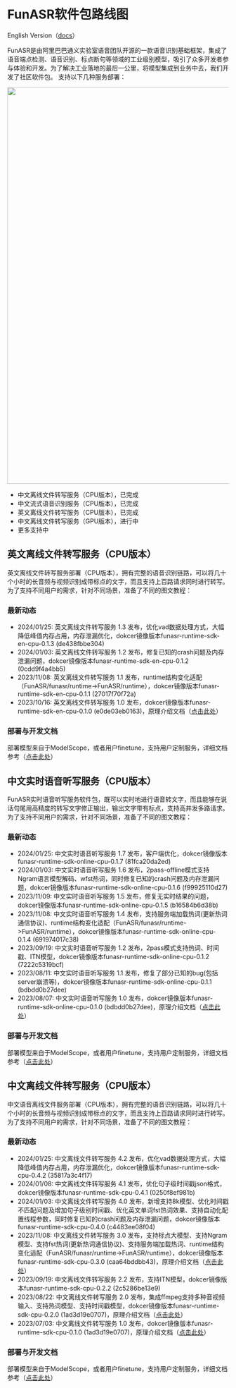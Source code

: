 # FunASR软件包路线图

English Version（[docs](./readme.md)）

FunASR是由阿里巴巴通义实验室语音团队开源的一款语音识别基础框架，集成了语音端点检测、语音识别、标点断句等领域的工业级别模型，吸引了众多开发者参与体验和开发。为了解决工业落地的最后一公里，将模型集成到业务中去，我们开发了社区软件包。
支持以下几种服务部署：

<img src="docs/images/sdk_roadmap.jpg"  width="900"/>

- 中文离线文件转写服务（CPU版本），已完成
- 中文流式语音识别服务（CPU版本），已完成
- 英文离线文件转写服务（CPU版本），已完成
- 中文离线文件转写服务（GPU版本），进行中
- 更多支持中

## 英文离线文件转写服务（CPU版本）

英文离线文件转写服务部署（CPU版本），拥有完整的语音识别链路，可以将几十个小时的长音频与视频识别成带标点的文字，而且支持上百路请求同时进行转写。
为了支持不同用户的需求，针对不同场景，准备了不同的图文教程：

### 最新动态
- 2024/01/25:   英文离线文件转写服务 1.3 发布，优化vad数据处理方式，大幅降低峰值内存占用，内存泄漏优化，dokcer镜像版本funasr-runtime-sdk-en-cpu-0.1.3 (de438fbbe304)
- 2024/01/03:   英文离线文件转写服务 1.2 发布，修复已知的crash问题及内存泄漏问题，dokcer镜像版本funasr-runtime-sdk-en-cpu-0.1.2 (0cdd9f4a4bb5)
- 2023/11/08:   英文离线文件转写服务 1.1 发布，runtime结构变化适配（FunASR/funasr/runtime->FunASR/runtime），dokcer镜像版本funasr-runtime-sdk-en-cpu-0.1.1 (27017f70f72a)
- 2023/10/16:   英文离线文件转写服务 1.0 发布，dokcer镜像版本funasr-runtime-sdk-en-cpu-0.1.0 (e0de03eb0163)，原理介绍文档（[点击此处](https://mp.weixin.qq.com/s/DZZUTj-6xwFfi-96ml--4A)）


### 部署与开发文档

部署模型来自于ModelScope，或者用户finetune，支持用户定制服务，详细文档参考（[点击此处](./docs/SDK_advanced_guide_offline_en_zh.md)）


## 中文实时语音听写服务（CPU版本）
FunASR实时语音听写服务软件包，既可以实时地进行语音转文字，而且能够在说话句尾用高精度的转写文字修正输出，输出文字带有标点，支持高并发多路请求。
为了支持不同用户的需求，针对不同场景，准备了不同的图文教程：

### 最新动态
- 2024/01/25:   中文实时语音听写服务 1.7 发布，客户端优化，dokcer镜像版本funasr-runtime-sdk-online-cpu-0.1.7 (81fca20da2ed)
- 2024/01/03:   中文实时语音听写服务 1.6 发布，2pass-offline模式支持Ngram语言模型解码、wfst热词，同时修复已知的crash问题及内存泄漏问题，dokcer镜像版本funasr-runtime-sdk-online-cpu-0.1.6 (f99925110d27)
- 2023/11/09:   中文实时语音听写服务 1.5 发布，修复无实时结果的问题，dokcer镜像版本funasr-runtime-sdk-online-cpu-0.1.5 (b16584b6d38b)
- 2023/11/08:   中文实时语音听写服务 1.4 发布，支持服务端加载热词(更新热词通信协议)、runtime结构变化适配（FunASR/funasr/runtime->FunASR/runtime），dokcer镜像版本funasr-runtime-sdk-online-cpu-0.1.4 (691974017c38)
- 2023/09/19:   中文实时语音听写服务 1.2 发布，2pass模式支持热词、时间戳、ITN模型，dokcer镜像版本funasr-runtime-sdk-online-cpu-0.1.2 (7222c5319bcf)
- 2023/08/11:   中文实时语音听写服务 1.1 发布，修复了部分已知的bug(包括server崩溃等)，dokcer镜像版本funasr-runtime-sdk-online-cpu-0.1.1 (bdbdd0b27dee)
- 2023/08/07:   中文实时语音听写服务 1.0 发布，dokcer镜像版本funasr-runtime-sdk-online-cpu-0.1.0 (bdbdd0b27dee)，原理介绍文档（[点击此处](https://mp.weixin.qq.com/s/8He081-FM-9IEI4D-lxZ9w)）


### 部署与开发文档

部署模型来自于ModelScope，或者用户finetune，支持用户定制服务，详细文档参考（[点击此处](./docs/SDK_advanced_guide_online_zh.md)）



## 中文离线文件转写服务（CPU版本）

中文语音离线文件服务部署（CPU版本），拥有完整的语音识别链路，可以将几十个小时的长音频与视频识别成带标点的文字，而且支持上百路请求同时进行转写。
为了支持不同用户的需求，针对不同场景，准备了不同的图文教程：

### 最新动态
- 2024/01/25:   中文离线文件转写服务 4.2 发布，优化vad数据处理方式，大幅降低峰值内存占用，内存泄漏优化，dokcer镜像版本funasr-runtime-sdk-cpu-0.4.2 (35817a3c4f17)
- 2024/01/08:   中文离线文件转写服务 4.1 发布，优化句子级时间戳json格式，dokcer镜像版本funasr-runtime-sdk-cpu-0.4.1 (0250f8ef981b)
- 2024/01/03:   中文离线文件转写服务 4.0 发布，新增支持8k模型、优化时间戳不匹配问题及增加句子级别时间戳、优化英文单词fst热词效果、支持自动化配置线程参数，同时修复已知的crash问题及内存泄漏问题，dokcer镜像版本funasr-runtime-sdk-cpu-0.4.0 (c4483ee08f04)
- 2023/11/08:   中文离线文件转写服务 3.0 发布，支持标点大模型、支持Ngram模型、支持fst热词(更新热词通信协议)、支持服务端加载热词、runtime结构变化适配（FunASR/funasr/runtime->FunASR/runtime），dokcer镜像版本funasr-runtime-sdk-cpu-0.3.0 (caa64bddbb43)，原理介绍文档（[点击此处](https://mp.weixin.qq.com/s/jSbnKw_m31BUUbTukPSOIw)）
- 2023/09/19:   中文离线文件转写服务 2.2 发布，支持ITN模型，dokcer镜像版本funasr-runtime-sdk-cpu-0.2.2 (2c5286be13e9)
- 2023/08/22:   中文离线文件转写服务 2.0 发布，集成ffmpeg支持多种音视频输入、支持热词模型、支持时间戳模型，dokcer镜像版本funasr-runtime-sdk-cpu-0.2.0 (1ad3d19e0707)，原理介绍文档（[点击此处](https://mp.weixin.qq.com/s/oJHe0MKDqTeuIFH-F7GHMg)）
- 2023/07/03:   中文离线文件转写服务 1.0 发布，dokcer镜像版本funasr-runtime-sdk-cpu-0.1.0 (1ad3d19e0707)，原理介绍文档（[点击此处](https://mp.weixin.qq.com/s/DHQwbgdBWcda0w_L60iUww)）

### 部署与开发文档

部署模型来自于ModelScope，或者用户finetune，支持用户定制服务，详细文档参考（[点击此处](./docs/SDK_advanced_guide_offline_zh.md)）


